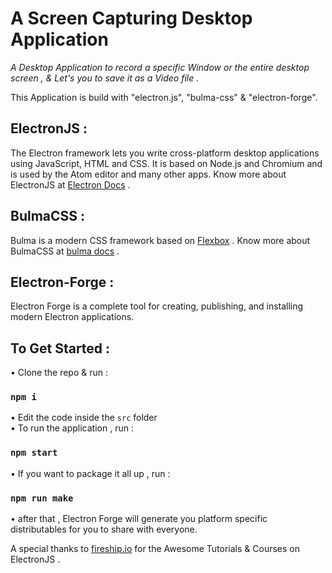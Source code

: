 # A Screen Capturing Desktop Application 
<p> <i>A Desktop Application to record a specific Window or the entire desktop screen , & Let's you to save it as a Video file .</i></p> 
This Application is build with "electron.js", "bulma-css" & "electron-forge".


## ElectronJS : 
 The Electron framework lets you write cross-platform desktop applications using JavaScript, HTML and CSS. It is based on Node.js and Chromium and is used by the Atom editor and many other apps.
 Know more about ElectronJS at [Electron Docs](https://www.electronjs.org/docs) .
## BulmaCSS : 
 Bulma is a modern CSS framework based on [Flexbox](https://developer.mozilla.org/en-US/docs/Web/CSS/CSS_Flexible_Box_Layout/Using_CSS_flexible_boxes) .
 Know more about BulmaCSS at [bulma docs](https://bulma.io/documentation/) .
## Electron-Forge : 
 Electron Forge is a complete tool for creating, publishing, and installing modern Electron applications.

## To Get Started : 
• Clone the repo & run : 
### `npm i`
• Edit the code inside the `src` folder <br />
• To run the application , run : 
### `npm start`
• If you want to package it all up , run : 
### `npm run make`
• after that , Electron Forge will generate you platform specific distributables for you to share with everyone.

A special thanks to [fireship.io](https://fireship.io/) for the Awesome Tutorials & Courses on ElectronJS .
